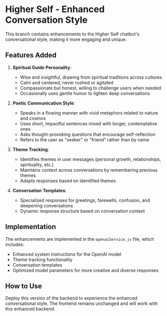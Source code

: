 # Higher Self - Enhanced Conversation Style

This branch contains enhancements to the Higher Self chatbot's conversational style, making it more engaging and unique.

## Features Added

1. **Spiritual Guide Personality**:
   - Wise and insightful, drawing from spiritual traditions across cultures
   - Calm and centered, never rushed or agitated
   - Compassionate but honest, willing to challenge users when needed
   - Occasionally uses gentle humor to lighten deep conversations

2. **Poetic Communication Style**:
   - Speaks in a flowing manner with vivid metaphors related to nature and cosmos
   - Uses short, impactful sentences mixed with longer, contemplative ones
   - Asks thought-provoking questions that encourage self-reflection
   - Refers to the user as "seeker" or "friend" rather than by name

3. **Theme Tracking**:
   - Identifies themes in user messages (personal growth, relationships, spirituality, etc.)
   - Maintains context across conversations by remembering previous themes
   - Adapts responses based on identified themes

4. **Conversation Templates**:
   - Specialized responses for greetings, farewells, confusion, and deepening conversations
   - Dynamic response structure based on conversation context

## Implementation

The enhancements are implemented in the `openaiService.js` file, which includes:

- Enhanced system instructions for the OpenAI model
- Theme tracking functionality
- Conversation templates
- Optimized model parameters for more creative and diverse responses

## How to Use

Deploy this version of the backend to experience the enhanced conversational style. The frontend remains unchanged and will work with this enhanced backend.
